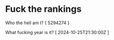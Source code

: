 # Fuck the rankings

Who the hell am I?
{ 5294274 }

What fucking year is it?
[ 2024-10-25T21:30:00Z ]
